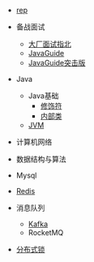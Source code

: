 * [rep](rep.md)

* 备战面试

  * [大厂面试指北](http://notfound9.github.io/interviewGuide/#/)
  * [JavaGuide](https://snailclimb.gitee.io/javaguide/#/)
  * [JavaGuide突击版](https://snailclimb.gitee.io/javaguide-interview/#/)

* Java

  * Java基础
    * [修饰符](修饰符.md)
    * [内部类](内部类.md)
  * [JVM](JVM.md)

* 计算机网络

* 数据结构与算法

* Mysql

* [Redis](Redis.md)

* 消息队列

  * [Kafka](Kafka.md)
  * RocketMQ
  
* [分布式锁](分布式锁.md)
  

  

  
  
  
  
  